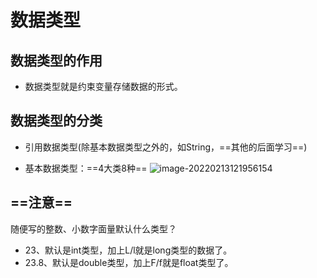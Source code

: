 # 数据类型
## 数据类型的作用
+ 数据类型就是约束变量存储数据的形式。
## 数据类型的分类
+ 引用数据类型(除基本数据类型之外的，如String，==其他的后面学习==)

+ 基本数据类型：==4大类8种==
![image-20220213121956154](C:\Users\云轍\AppData\Roaming\Typora\typora-user-images\image-20220213121956154.png)
## ==注意==
随便写的整数、小数字面量默认什么类型？
+ 23、默认是int类型，加上L/l就是long类型的数据了。
+ 23.8、默认是double类型，加上F/f就是float类型了。

